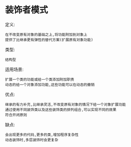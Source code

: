 # 装饰者模式


定义:

    在不改变原有对象的基础之上,将功能附加到对象上
    提供了比继承更有弹性的替代方案(扩展原有对象功能)
    
类型:

    结构型
    
适用场景:

    扩展一个类的功能或给一个类添加附加职责
    动态的给一个对象添加功能,这些功能可以在动态的撤销
    
优点:

    继承的有力补充,比继承灵活,不改变原有对象的情况下给一个对象扩展功能
    通过使用不同装饰类以及这些装饰类的排列组合,可以实现不同的效果
    符合开闭原则

缺点:

    会出现更多的代码,更多的类,增加程序复杂性
    动态装饰时,多层装饰时会更复杂